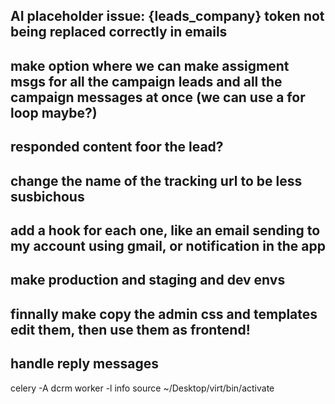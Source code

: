 
## AI placeholder issue: {leads_company} token not being replaced correctly in emails

## make option where we can make assigment msgs for all the campaign leads and all the campaign messages at once (we can use a for loop maybe?)

## responded content foor the lead?

## change the name of the tracking url to be less susbichous 
## add a hook for each one, like an email sending to my account using gmail, or notification in the app


## make production and staging and dev envs

## finnally make copy the admin css and templates edit them, then use them as frontend! 

## handle reply messages
celery -A dcrm worker -l info
source ~/Desktop/virt/bin/activate